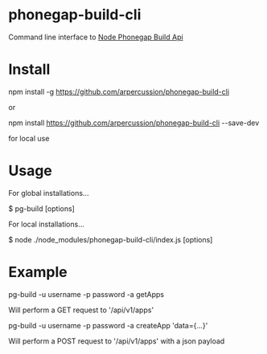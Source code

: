 # phonegap-build-cli
Command line interface to [Node Phonegap Build Api](https://github.com/phonegap/node-phonegap-build-api)

# Install
npm install -g https://github.com/arpercussion/phonegap-build-cli

or 

npm install https://github.com/arpercussion/phonegap-build-cli --save-dev

for local use

# Usage

For global installations...

$ pg-build [options] <payload>

For local installations...

$ node ./node_modules/phonegap-build-cli/index.js [options] <payload>

# Example

pg-build -u username -p password -a getApps

Will perform a GET request to '/api/v1/apps'

pg-build -u username -p password -a createApp 'data={...}'

Will perform a POST request to '/api/v1/apps' with a json payload
